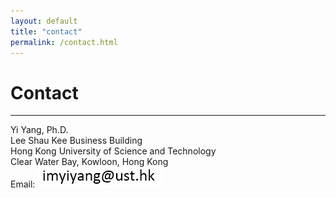 ```yaml
---
layout: default
title: "contact"
permalink: /contact.html
---
```


# Contact
--- 
Yi Yang, Ph.D.    
Lee Shau Kee Business Building     
Hong Kong University of Science and Technology     
Clear Water Bay, Kowloon, Hong Kong     
Email: ![Email](email.png) 



